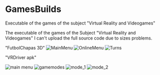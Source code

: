 # GamesBuilds
Executable of the games of the subject "Virtual Reality and Videogames" 

The executable of the games of the Subject "Virtual Reality and Videogames" I can't upload the full source code due to sizes problems.

"FutbolChapas 3D"
![MainMenu](https://user-images.githubusercontent.com/38891983/122434683-9ca4f600-cf97-11eb-9412-fa9f14174ad1.PNG)
![OnlineMenu](https://user-images.githubusercontent.com/38891983/122434690-9dd62300-cf97-11eb-8b66-66b948a4a284.PNG)
![Turns](https://user-images.githubusercontent.com/38891983/122434598-87c86280-cf97-11eb-9fcf-1ed6976d12e8.PNG)

"VRDriver apk" 

![main menu](https://user-images.githubusercontent.com/38891983/122434774-adee0280-cf97-11eb-8281-090880aa526c.PNG)
![gamemodes](https://user-images.githubusercontent.com/38891983/122434770-ad556c00-cf97-11eb-9205-5cecd9c8c2ea.PNG)
![mode_1](https://user-images.githubusercontent.com/38891983/122435034-ee4d8080-cf97-11eb-9e87-ab10b7296e76.PNG)
![mode_2](https://user-images.githubusercontent.com/38891983/122435031-edb4ea00-cf97-11eb-8fa4-30be1bf87d57.PNG)


